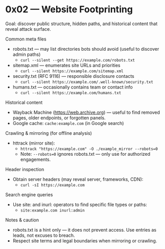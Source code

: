 # 0x02 — Website Footprinting

Goal: discover public structure, hidden paths, and historical content that reveal attack surface.

Common meta files
- robots.txt — may list directories bots should avoid (useful to discover admin paths)
  - `curl --silent --get https://example.com/robots.txt`
- sitemap.xml — enumerates site URLs and priorities
  - `curl --silent https://example.com/sitemap.xml`
- security.txt (RFC 9116) — responsible disclosure contacts
  - `curl --silent https://example.com/.well-known/security.txt`
- humans.txt — occasionally contains team or contact info
  - `curl --silent https://example.com/humans.txt`

Historical content
- Wayback Machine (https://web.archive.org) — useful to find removed pages, older endpoints, or forgotten panels.
- Google cache: `cache:example.com` (in Google search)

Crawling & mirroring (for offline analysis)
- httrack (mirror site):
  - `httrack "https://example.com" -O ./example_mirror --robots=0`
  - Note: `--robots=0` ignores robots.txt — only use for authorized engagements.

Header inspection
- Obtain server headers (may reveal server, frameworks, CDN):
  - `curl -sI https://example.com`

Search engine queries
- Use site: and inurl: operators to find specific file types or paths:
  - `site:example.com inurl:admin`

Notes & caution
- robots.txt is a hint only — it does not prevent access. Use entries as leads, not excuses to breach.
- Respect site terms and legal boundaries when mirroring or crawling.
